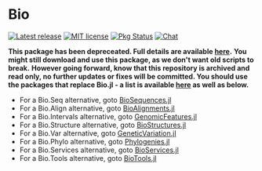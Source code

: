 # Bio

[![Latest release](https://img.shields.io/github/release/BioJulia/Bio.jl.svg)](https://github.com/BioJulia/Bio.jl/releases/latest)
[![MIT license](https://img.shields.io/badge/license-MIT-green.svg)](https://github.com/BioJulia/Bio.jl/blob/master/LICENSE)
[![Pkg Status](http://www.repostatus.org/badges/latest/inactive.svg)](http://www.repostatus.org/#inactive)
[![Chat](https://img.shields.io/gitter/room/BioJulia/Bio.jl.svg)](https://gitter.im/BioJulia/Bio.jl)

**This package has been depreceated. Full details are available [here](https://biojulia.net/post/biojl/).**
**You might still download and use this package, as we don't want old scripts to break.**
**However going forward, know that this repository is archived and read only, no further updates or fixes will be committed. You should use the packages that replace Bio.jl - a list is available [here](https://biojulia.net/post/biojl/) as well as below.**

- For a Bio.Seq alternative, goto [BioSequences.jl](https://biojulia.net/BioSequences.jl/stable)
- For a Bio.Align alternative, goto [BioAlignments.jl](https://biojulia.net/BioAlignments.jl/stable)
- For a Bio.Intervals alternative, goto [GenomicFeatures.jl](https://biojulia.net/GenomicFeatures.jl/stable)
- For a Bio.Structure alternative, goto [BioStructures.jl](https://biojulia.net/BioStructures.jl/stable)
- For a Bio.Var alternative, goto [GeneticVariation.jl](https://biojulia.net/GeneticVariation.jl/stable)
- For a Bio.Phylo alternative, goto [Phylogenies.jl](https://biojulia.net/Phylogenies.jl/stable)
- For a Bio.Services alternative, goto [BioServices.jl](https://biojulia.net/BioServices.jl/stable)
- For a Bio.Tools alternative, goto [BioTools.jl](https://biojulia.net/BioTools.jl/stable)

